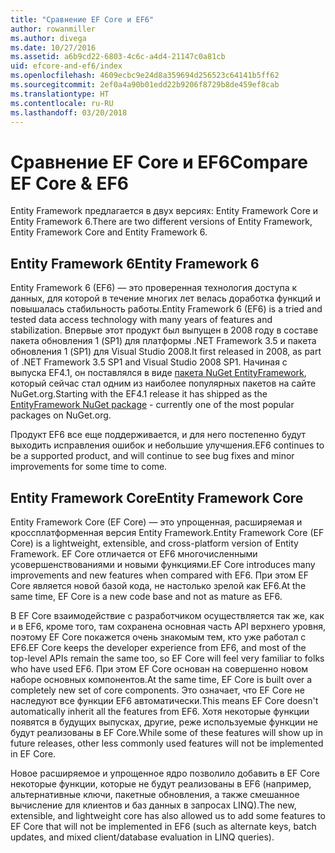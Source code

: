 ```yaml
---
title: "Сравнение EF Core и EF6"
author: rowanmiller
ms.author: divega
ms.date: 10/27/2016
ms.assetid: a6b9cd22-6803-4c6c-a4d4-21147c0a81cb
uid: efcore-and-ef6/index
ms.openlocfilehash: 4609ecbc9e24d8a359694d256523c64141b5ff62
ms.sourcegitcommit: 2ef0a4a90b01edd22b9206f8729b8de459ef8cab
ms.translationtype: HT
ms.contentlocale: ru-RU
ms.lasthandoff: 03/20/2018
---
```

# <a name="compare-ef-core--ef6"></a><span data-ttu-id="5f839-102">Сравнение EF Core и EF6</span><span class="sxs-lookup"><span data-stu-id="5f839-102">Compare EF Core & EF6</span></span>

<span data-ttu-id="5f839-103">Entity Framework предлагается в двух версиях: Entity Framework Core и Entity Framework 6.</span><span class="sxs-lookup"><span data-stu-id="5f839-103">There are two different versions of Entity Framework, Entity Framework Core and Entity Framework 6.</span></span>

## <a name="entity-framework-6"></a><span data-ttu-id="5f839-104">Entity Framework 6</span><span class="sxs-lookup"><span data-stu-id="5f839-104">Entity Framework 6</span></span>

<span data-ttu-id="5f839-105">Entity Framework 6 (EF6) — это проверенная технология доступа к данных, для которой в течение многих лет велась доработка функций и повышалась стабильность работы.</span><span class="sxs-lookup"><span data-stu-id="5f839-105">Entity Framework 6 (EF6) is a tried and tested data access technology with many years of features and stabilization.</span></span> <span data-ttu-id="5f839-106">Впервые этот продукт был выпущен в 2008 году в составе пакета обновления 1 (SP1) для платформы .NET Framework 3.5 и пакета обновления 1 (SP1) для Visual Studio 2008.</span><span class="sxs-lookup"><span data-stu-id="5f839-106">It first released in 2008, as part of .NET Framework 3.5 SP1 and Visual Studio 2008 SP1.</span></span> <span data-ttu-id="5f839-107">Начиная с выпуска EF4.1, он поставлялся в виде [пакета NuGet EntityFramework](https://www.nuget.org/packages/EntityFramework/), который сейчас стал одним из наиболее популярных пакетов на сайте NuGet.org.</span><span class="sxs-lookup"><span data-stu-id="5f839-107">Starting with the EF4.1 release it has shipped as the [EntityFramework NuGet package](https://www.nuget.org/packages/EntityFramework/) - currently one of the most popular packages on NuGet.org.</span></span>

<span data-ttu-id="5f839-108">Продукт EF6 все еще поддерживается, и для него постепенно будут выходить исправления ошибок и небольшие улучшения.</span><span class="sxs-lookup"><span data-stu-id="5f839-108">EF6 continues to be a supported product, and will continue to see bug fixes and minor improvements for some time to come.</span></span>

## <a name="entity-framework-core"></a><span data-ttu-id="5f839-109">Entity Framework Core</span><span class="sxs-lookup"><span data-stu-id="5f839-109">Entity Framework Core</span></span>

<span data-ttu-id="5f839-110">Entity Framework Core (EF Core) — это упрощенная, расширяемая и кроссплатформенная версия Entity Framework.</span><span class="sxs-lookup"><span data-stu-id="5f839-110">Entity Framework Core (EF Core) is a lightweight, extensible, and cross-platform version of Entity Framework.</span></span> <span data-ttu-id="5f839-111">EF Core отличается от EF6 многочисленными усовершенствованиями и новыми функциями.</span><span class="sxs-lookup"><span data-stu-id="5f839-111">EF Core introduces many improvements and new features when compared with EF6.</span></span> <span data-ttu-id="5f839-112">При этом EF Core является новой базой кода, не настолько зрелой как EF6.</span><span class="sxs-lookup"><span data-stu-id="5f839-112">At the same time, EF Core is a new code base and not as mature as EF6.</span></span>

<span data-ttu-id="5f839-113">В EF Core взаимодействие с разработчиком осуществляется так же, как и в EF6, кроме того, там сохранена основная часть API верхнего уровня, поэтому EF Core покажется очень знакомым тем, кто уже работал с EF6.</span><span class="sxs-lookup"><span data-stu-id="5f839-113">EF Core keeps the developer experience from EF6, and most of the top-level APIs remain the same too, so EF Core will feel very familiar to folks who have used EF6.</span></span> <span data-ttu-id="5f839-114">При этом EF Core основан на совершенно новом наборе основных компонентов.</span><span class="sxs-lookup"><span data-stu-id="5f839-114">At the same time, EF Core is built over a completely new set of core components.</span></span> <span data-ttu-id="5f839-115">Это означает, что EF Core не наследуют все функции EF6 автоматически.</span><span class="sxs-lookup"><span data-stu-id="5f839-115">This means EF Core doesn't automatically inherit all the features from EF6.</span></span> <span data-ttu-id="5f839-116">Хотя некоторые функции появятся в будущих выпусках, другие, реже используемые функции не будут реализованы в EF Core.</span><span class="sxs-lookup"><span data-stu-id="5f839-116">While some of these features will show up in future releases, other less commonly used features will not be implemented in EF Core.</span></span>

<span data-ttu-id="5f839-117">Новое расширяемое и упрощенное ядро позволило добавить в EF Core некоторые функции, которые не будут реализованы в EF6 (например, альтернативные ключи, пакетные обновления, а также смешанное вычисление для клиентов и баз данных в запросах LINQ).</span><span class="sxs-lookup"><span data-stu-id="5f839-117">The new, extensible, and lightweight core has also allowed us to add some features to EF Core that will not be implemented in EF6 (such as alternate keys, batch updates, and mixed client/database evaluation in LINQ queries).</span></span>
